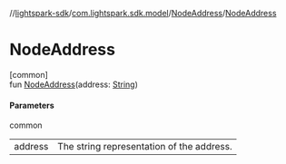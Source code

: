 //[lightspark-sdk](../../../index.md)/[com.lightspark.sdk.model](../index.md)/[NodeAddress](index.md)/[NodeAddress](-node-address.md)

# NodeAddress

[common]\
fun [NodeAddress](-node-address.md)(address: [String](https://kotlinlang.org/api/latest/jvm/stdlib/kotlin/-string/index.html))

#### Parameters

common

| | |
|---|---|
| address | The string representation of the address. |
